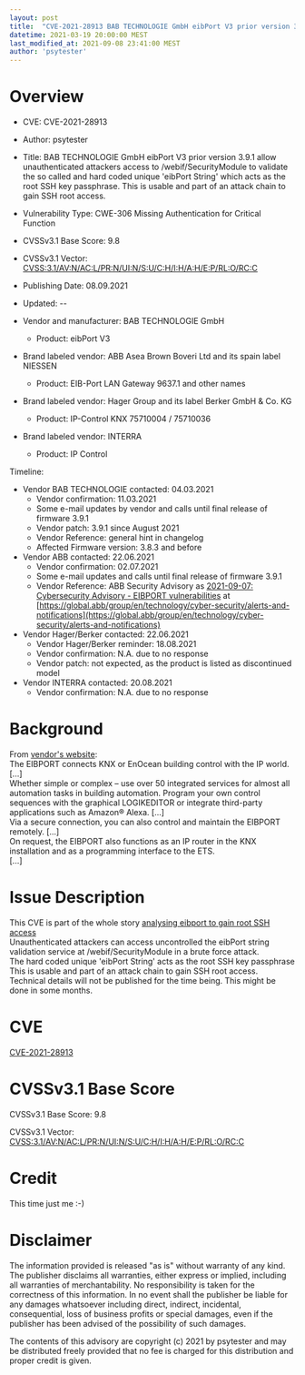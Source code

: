 ```yaml
---
layout: post
title:  "CVE-2021-28913 BAB TECHNOLOGIE GmbH eibPort V3 prior version 3.9.1 allow unauthenticated attackers access to /webif/SecurityModule to validate the so called and hard coded unique 'eibPort String' which acts as the root SSH key passphrase. This is usable and part of an attack chain to gain SSH root access."
datetime: 2021-03-19 20:00:00 MEST
last_modified_at: 2021-09-08 23:41:00 MEST
author: 'psytester'
---
```


# Overview

- CVE: CVE-2021-28913
- Author: psytester
- Title: BAB TECHNOLOGIE GmbH eibPort V3 prior version 3.9.1 allow unauthenticated attackers access to /webif/SecurityModule to validate the so called and hard coded unique 'eibPort String' which acts as the root SSH key passphrase. This is usable and part of an attack chain to gain SSH root access.
- Vulnerability Type: CWE-306 Missing Authentication for Critical Function
- CVSSv3.1 Base Score: 9.8
- CVSSv3.1 Vector: [CVSS:3.1/AV:N/AC:L/PR:N/UI:N/S:U/C:H/I:H/A:H/E:P/RL:O/RC:C](https://www.first.org/cvss/calculator/3.1#CVSS:3.1/AV:N/AC:L/PR:N/UI:N/S:U/C:H/I:H/A:H/E:P/RL:O/RC:C)
- Publishing Date: 08.09.2021
- Updated: --

- Vendor and manufacturer: BAB TECHNOLOGIE GmbH
  - Product: eibPort V3
- Brand labeled vendor: ABB Asea Brown Boveri Ltd and its spain label NIESSEN
  - Product: EIB-Port LAN Gateway 9637.1 and other names
- Brand labeled vendor: Hager Group and its label Berker GmbH & Co. KG
  - Product: IP-Control KNX 75710004 / 75710036
- Brand labeled vendor: INTERRA
  - Product: IP Control

Timeline:
- Vendor BAB TECHNOLOGIE contacted: 04.03.2021
  - Vendor confirmation: 11.03.2021
  - Some e-mail updates by vendor and calls until final release of firmware 3.9.1
  - Vendor patch: 3.9.1 since August 2021
  - Vendor Reference: general hint in changelog
  - Affected Firmware version: 3.8.3 and before
- Vendor ABB contacted: 22.06.2021
  - Vendor confirmation: 02.07.2021
  - Some e-mail updates and calls until final release of firmware 3.9.1
  - Vendor Reference: ABB Security Advisory as [2021-09-07: Cybersecurity Advisory - EIBPORT vulnerabilities](https://search.abb.com/library/Download.aspx?DocumentID=9AKK107992A7304&LanguageCode=en&DocumentPartId=&Action=Launch) at [https://global.abb/group/en/technology/cyber-security/alerts-and-notifications](https://global.abb/group/en/technology/cyber-security/alerts-and-notifications)
- Vendor Hager/Berker contacted: 22.06.2021
  - Vendor Hager/Berker reminder: 18.08.2021
  - Vendor confirmation: N.A. due to no response
  - Vendor patch: not expected, as the product is listed as discontinued model
- Vendor INTERRA contacted: 20.08.2021
  - Vendor confirmation: N.A. due to no response


# Background

From [vendor's website](https://bab-technologie.com/eibport/?lang=en):<br>
The EIBPORT connects KNX or EnOcean building control with the IP world.<br>
[...]<br>
Whether simple or complex – use over 50 integrated services for almost all automation tasks in building automation. Program your own control sequences with the graphical LOGIKEDITOR or integrate third-party applications such as Amazon® Alexa.
[...]<br>
Via a secure connection, you can also control and maintain the EIBPORT remotely.
[...]<br>
On request, the EIBPORT also functions as an IP router in the KNX installation and as a programming interface to the ETS.<br>
[...]


# Issue Description

This CVE is part of the whole story [analysing eibport to gain root SSH access](https://psytester.github.io/analysing_eibport_to_gain_root_SSH_access)<br>
Unauthenticated attackers can access uncontrolled the eibPort string validation service at /webif/SecurityModule in a brute force attack.<br>
The hard coded unique 'eibPort String' acts as the root SSH key passphrase<br>
This is usable and part of an attack chain to gain SSH root access.<br>
Technical details will not be published for the time being. This might be done in some months.


# CVE

[CVE-2021-28913](https://cve.mitre.org/cgi-bin/cvename.cgi?name=CVE-2021-28913)

# CVSSv3.1 Base Score

CVSSv3.1 Base Score: 9.8

CVSSv3.1 Vector: [CVSS:3.1/AV:N/AC:L/PR:N/UI:N/S:U/C:H/I:H/A:H/E:P/RL:O/RC:C](https://www.first.org/cvss/calculator/3.1#CVSS:3.1/AV:N/AC:L/PR:N/UI:N/S:U/C:H/I:H/A:H/E:P/RL:O/RC:C)

# Credit
This time just me :-)<br>



# Disclaimer

The information provided is released "as is" without warranty of any kind. The publisher disclaims all warranties, either express or implied, including all warranties of merchantability. No responsibility is taken for the correctness of this information.
In no event shall the publisher be liable for any damages whatsoever including direct, indirect, incidental, consequential, loss of business profits or special damages, even if the publisher has been advised of the possibility of such damages.

The contents of this advisory are copyright (c) 2021 by psytester and may be distributed freely provided that no fee is charged for this distribution and proper credit is given.

